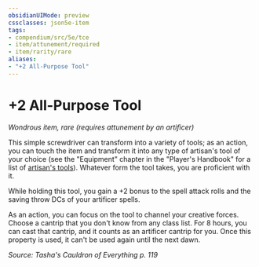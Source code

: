 ```yaml
---
obsidianUIMode: preview
cssclasses: json5e-item
tags:
- compendium/src/5e/tce
- item/attunement/required
- item/rarity/rare
aliases: 
- "+2 All-Purpose Tool"
---
```

# +2 All-Purpose Tool
*Wondrous item, rare (requires attunement by an artificer)*  


This simple screwdriver can transform into a variety of tools; as an action, you can touch the item and transform it into any type of artisan's tool of your choice (see the "Equipment" chapter in the "Player's Handbook" for a list of [artisan's tools](Mechanics/items/artisans-tools.md)). Whatever form the tool takes, you are proficient with it.

While holding this tool, you gain a +2 bonus to the spell attack rolls and the saving throw DCs of your artificer spells.

As an action, you can focus on the tool to channel your creative forces. Choose a cantrip that you don't know from any class list. For 8 hours, you can cast that cantrip, and it counts as an artificer cantrip for you. Once this property is used, it can't be used again until the next dawn.

*Source: Tasha's Cauldron of Everything p. 119*